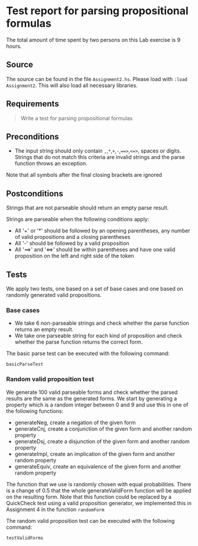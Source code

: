 # Test report for parsing propositional formulas
The total amount of time spent by two persons on this Lab exercise is 9 hours.

## Source

The source can be found in the file `Assignment2.hs`. Please load with `:load Assignment2`. This will also load all necessary libraries.

## Requirements

> Write a test for parsing propositional formulas

## Preconditions

- The input string should only contain `,`,`*`,`+`,`-`,`==>`,`<=>`, spaces or digits. Strings that do not match this criteria are invalid strings and the parse function throws an exception.

Note that all symbols after the final closing brackets are ignored

## Postconditions

Strings that are not parseable should return an empty parse result.

Strings are parseable when the following conditions apply:
- All '+' or '*' should be followed by an opening parentheses, any number of valid propositions and a closing parentheses
- All '-' should be followed by a valid proposition
- All '==>' and '<=>' should be within parentheses and have one valid proposition on the left and right side of the token

## Tests
We apply two tests, one based on a set of base cases and one based on randomly generated valid propositions.

### Base cases
- We take 6 non-parseable strings and check whether the parse function returns an empty result.
- We take one parseable string for each kind of proposition and check whether the parse function returns the correct form.

The basic parse test can be executed with the following command:

```
basicParseTest
```

### Random valid proposition test
We generate 100 valid parseable forms and check whether the parsed results are the same as the generated forms.
We start by generating a property which is a random integer between 0 and 9 and use this in one of the following functions:

- generateNeg, create a negation of the given form
- generateCnj, create a conjunction of the given form and another random property
- generateDsj, create a disjunction of the given form and another random property
- generateImpl, create an implication of the given form and another random property
- generateEquiv, create an equivalence of the given form and another random property

The function that we use is randomly chosen with equal probabilities. There is a change of 0.5 that the whole generateValidForm function will be applied on the resulting form. Note that this function could be replaced by a QuickCheck test using a valid proposition generator, we implemented this in Assignment 4 in the function `randomForm`

The random valid proposition test can be executed with the following command:
```
testValidForms
```
